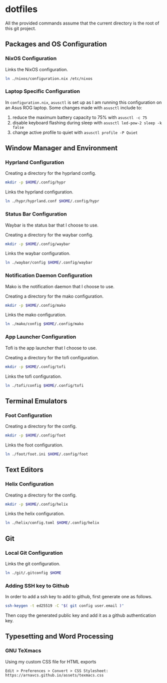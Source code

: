 # dotfiles

All the provided commands assume that the current directory is the root of this 
git project.

## Packages and OS Configuration

### NixOS Configuration

Links the NixOS configuration.
```sh
ln ./nixos/configuration.nix /etc/nixos
```

### Laptop Specific Configuration

In `configuration.nix`, `asusctl` is set up as I am running this configuration 
on an Asus ROG laptop. Some changes made with `asusctl` include to:
1. reduce the maximum battery capacity to 75% with `asusctl -c 75`
1. disable keyboard flashing during sleep with `asusctl led-pow-2 sleep -k false`
1. change active profile to quiet with `asusctl profile -P Quiet`

## Window Manager and Environment

### Hyprland Configuration

Creating a directory for the hyprland config.
```sh
mkdir -p $HOME/.config/hypr
```
Links the hyprland configuration.
```sh
ln ./hypr/hyprland.conf $HOME/.config/hypr
```

### Status Bar Configuration

Waybar is the status bar that I choose to use.

Creating a directory for the waybar config.
```sh
mkdir -p $HOME/.config/waybar
```
Links the waybar configuration.
```sh
ln ./waybar/config $HOME/.config/waybar
```

### Notification Daemon Configuration

Mako is the notification daemon that I choose to use.

Creating a directory for the mako configuration.
```sh
mkdir -p $HOME/.config/mako
```
Links the mako configuration.
```sh
ln ./mako/config $HOME/.config/mako
```

### App Launcher Configuration

Tofi is the app launcher that I choose to use.

Creating a directory for the tofi configuration.
```sh
mkdir -p $HOME/.config/tofi
```
Links the tofi configuration.
```sh
ln ./tofi/config $HOME/.config/tofi
```

## Terminal Emulators

### Foot Configuration

Creating a directory for the config.
```sh
mkdir -p $HOME/.config/foot
```
Links the foot configuration.
```sh
ln ./foot/foot.ini $HOME/.config/foot
```

## Text Editors

### Helix Configuration

Creating a directory for the config.
```sh
mkdir -p $HOME/.config/helix
```
Links the helix configuration.
```sh
ln ./helix/config.toml $HOME/.config/helix
```

## Git

### Local Git Configuration

Links the git configuration.
```sh
ln ./git/.gitconfig $HOME
```

### Adding SSH key to Github

In order to add a ssh key to add to github, first generate one as follows.
```sh
ssh-keygen -t ed25519 -C "$( git config user.email )"
```
Then copy the generated public key and add it as a github authentication key.

## Typesetting and Word Processing

### GNU TeXmacs

Using my custom CSS file for HTML exports
```
Edit > Preferences > Convert > CSS Stylesheet: https://arnavcs.github.io/assets/texmacs.css
```
